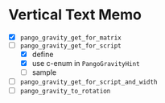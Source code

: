 Vertical Text Memo
==================

* [x] `pango_gravity_get_for_matrix`
* [ ] `pango_gravity_get_for_script`
	- [x] define
	- [x] use c-enum in `PangoGravityHint`
	- [ ] sample
* [ ] `pango_gravity_get_for_script_and_width`
* [ ] `pango_gravity_to_rotation`
